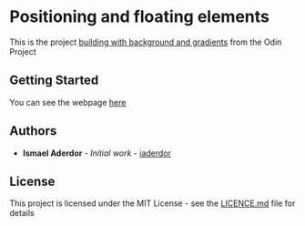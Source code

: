 # Positioning and floating elements

This is the project [building with background and gradients](https://www.theodinproject.com/courses/html-and-css/lessons/building-with-backgrounds-and-gradients) from the Odin Project

## Getting Started

You can see the webpage
[here](https://iaderdor.github.io/backgrounds-and-gradients/index.html)


## Authors

* **Ismael Aderdor** - *Initial work* - [iaderdor](https://github.com/iaderdor)


## License

This project is licensed under the MIT License - see the [LICENCE.md](LICENCE.md) file for details


